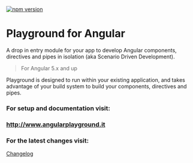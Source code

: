 [![npm version](https://badge.fury.io/js/angular-playground.svg)](https://badge.fury.io/js/angular-playground)

# Playground for Angular

A drop in entry module for your app to develop Angular components, directives and pipes 
in isolation (aka Scenario Driven Development). 

> For Angular 5.x and up

Playground is designed to run within your existing application, and takes advantage of 
your build system to build your components, directives and pipes.

### For setup and documentation visit:

### <http://www.angularplayground.it>


### For the latest changes visit:
[Changelog](/CHANGELOG.md)
